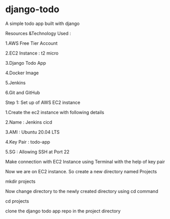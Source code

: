 # django-todo
A simple todo app built with django

Resources &Technology Used :

1.AWS Free Tier Account

2.EC2 Instance : t2 micro

3.Django Todo App

4.Docker Image

5.Jenkins

6.Git and GitHub




Step 1: Set up of AWS EC2 instance

1.Create the ec2 instance with following details

2.Name : Jenkins cicd

3.AMI : Ubuntu 20.04 LTS

4.Key Pair : todo-app

5.SG : Allowing SSH at Port 22


Make connection with EC2 Instance using Terminal with the help of key pair

Now we are on EC2 instance. So create a new directory named Projects

mkdir projects

Now change directory to the newly created directory using cd command

cd projects

clone the django todo app repo in the project directory

